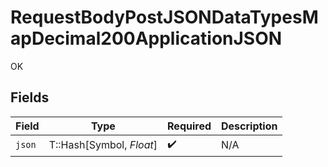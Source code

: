 # RequestBodyPostJSONDataTypesMapDecimal200ApplicationJSON

OK


## Fields

| Field                    | Type                     | Required                 | Description              |
| ------------------------ | ------------------------ | ------------------------ | ------------------------ |
| `json`                   | T::Hash[Symbol, *Float*] | :heavy_check_mark:       | N/A                      |